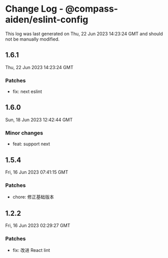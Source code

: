 # Change Log - @compass-aiden/eslint-config

This log was last generated on Thu, 22 Jun 2023 14:23:24 GMT and should not be manually modified.

## 1.6.1

Thu, 22 Jun 2023 14:23:24 GMT

### Patches

- fix: next eslint

## 1.6.0

Sun, 18 Jun 2023 12:42:44 GMT

### Minor changes

- feat: support next

## 1.5.4

Fri, 16 Jun 2023 07:41:15 GMT

### Patches

- chore: 修正基础版本

## 1.2.2

Fri, 16 Jun 2023 02:29:27 GMT

### Patches

- fix: 改进 React lint
